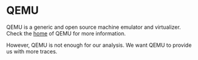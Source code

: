 # QEMU

QEMU is a generic and open source machine emulator and virtualizer.
Check the [home](https://www.qemu.org) of QEMU for more information.

However, QEMU is not enough for our analysis. We want QEMU to provide us with more traces.
